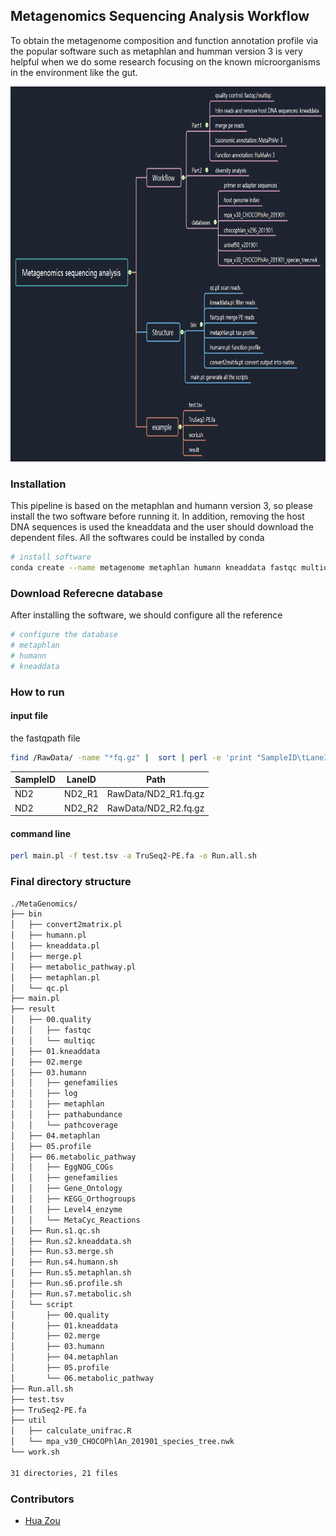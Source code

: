 ## Metagenomics Sequencing Analysis Workflow



To obtain the metagenome composition and function annotation profile via the popular software such as metaphlan and humman version 3 is very helpful when we do some research focusing on the known microorganisms in the environment like the gut. 

<img src="./mindmap_workflow.jpg" width="1000" height="600">



### Installation

This pipeline is based on the metaphlan and humann version 3, so please install the two software before running it. In addition, removing the host DNA sequences is used the kneaddata and the user should download the dependent files. All the softwares could be installed by conda

```bash   
# install software 
conda create --name metagenome metaphlan humann kneaddata fastqc multiqc fastp -y
```



### Download Referecne database 

After installing the software, we should configure all the reference

```bash
# configure the database
# metaphlan 
# humann 
# kneaddata
```



### How  to run

#### input file

the fastqpath file

```bash
find /RawData/ -name "*fq.gz" |  sort | perl -e 'print "SampleID\tLaneID\tPath\n"; while(<>){chomp; $fq=(split("\/", $_))[-1]; $sampleid=$fq; $laneid=$fq; $sampleid=~s/\_R[1|2]\.fq.gz//g; $laneid=~s/\.fq.gz//g;print "$sampleid\t$laneid\t$_\n";}' > samples.fqpath.tsv
```



| SampleID | LaneID | Path                 |
| -------- | ------ | -------------------- |
| ND2      | ND2_R1 | RawData/ND2_R1.fq.gz |
| ND2      | ND2_R2 | RawData/ND2_R2.fq.gz |

#### command line 

```bash
perl main.pl -f test.tsv -a TruSeq2-PE.fa -o Run.all.sh
```



### Final directory structure

```bash
./MetaGenomics/
├── bin
│   ├── convert2matrix.pl
│   ├── humann.pl
│   ├── kneaddata.pl
│   ├── merge.pl
│   ├── metabolic_pathway.pl
│   ├── metaphlan.pl
│   └── qc.pl
├── main.pl
├── result
│   ├── 00.quality
│   │   ├── fastqc
│   │   └── multiqc
│   ├── 01.kneaddata
│   ├── 02.merge
│   ├── 03.humann
│   │   ├── genefamilies
│   │   ├── log
│   │   ├── metaphlan
│   │   ├── pathabundance
│   │   └── pathcoverage
│   ├── 04.metaphlan
│   ├── 05.profile
│   ├── 06.metabolic_pathway
│   │   ├── EggNOG_COGs
│   │   ├── genefamilies
│   │   ├── Gene_Ontology
│   │   ├── KEGG_Orthogroups
│   │   ├── Level4_enzyme
│   │   └── MetaCyc_Reactions
│   ├── Run.s1.qc.sh
│   ├── Run.s2.kneaddata.sh
│   ├── Run.s3.merge.sh
│   ├── Run.s4.humann.sh
│   ├── Run.s5.metaphlan.sh
│   ├── Run.s6.profile.sh
│   ├── Run.s7.metabolic.sh
│   └── script
│       ├── 00.quality
│       ├── 01.kneaddata
│       ├── 02.merge
│       ├── 03.humann
│       ├── 04.metaphlan
│       ├── 05.profile
│       └── 06.metabolic_pathway
├── Run.all.sh
├── test.tsv
├── TruSeq2-PE.fa 
├── util
│   ├── calculate_unifrac.R
│   └── mpa_v30_CHOCOPhlAn_201901_species_tree.nwk
└── work.sh

31 directories, 21 files
```



### Contributors

-   [Hua Zou](https://github.com/zouhua)

